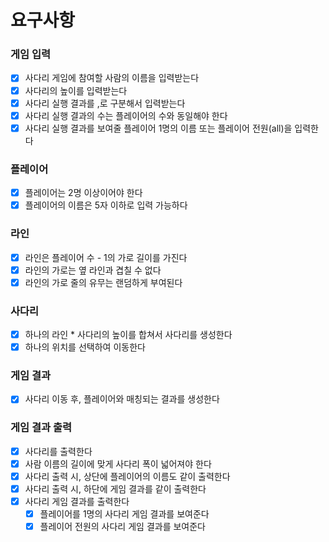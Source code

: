 # 요구사항

### 게임 입력
- [x] 사다리 게임에 참여할 사람의 이름을 입력받는다
- [x] 사다리의 높이를 입력받는다
- [x] 사다리 실행 결과를 ,로 구분해서 입력받는다
- [x] 사다리 실행 결과의 수는 플레이어의 수와 동일해야 한다
- [x] 사다리 실행 결과를 보여줄 플레이어 1명의 이름 또는 플레이어 전원(all)을 입력한다

### 플레이어
- [x] 플레이어는 2명 이상이어야 한다
- [x] 플레이어의 이름은 5자 이하로 입력 가능하다

### 라인
- [x] 라인은 플레이어 수 - 1의 가로 길이를 가진다
- [x] 라인의 가로는 옆 라인과 겹칠 수 없다
- [x] 라인의 가로 줄의 유무는 랜덤하게 부여된다

### 사다리
- [x] 하나의 라인 * 사다리의 높이를 합쳐서 사다리를 생성한다
- [x] 하나의 위치를 선택하여 이동한다

### 게임 결과
- [x] 사다리 이동 후, 플레이어와 매칭되는 결과를 생성한다

### 게임 결과 출력
- [x] 사다리를 출력한다
- [x] 사람 이름의 길이에 맞게 사다리 폭이 넓어져야 한다
- [x] 사다리 출력 시, 상단에 플레이어의 이름도 같이 출력한다
- [x] 사다리 출력 시, 하단에 게임 결과를 같이 출력한다
- [x] 사다리 게임 결과를 출력한다
  - [x] 플레이어를 1명의 사다리 게임 결과를 보여준다
  - [x] 플레이어 전원의 사다리 게임 결과를 보여준다 